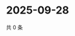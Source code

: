 # 2025-09-28

共 0 条

<!-- BEGIN ZHIHUVIDEO -->
<!-- 最后更新时间 Sun Sep 28 2025 10:28:09 GMT+0800 (China Standard Time) -->

<!-- END ZHIHUVIDEO -->
